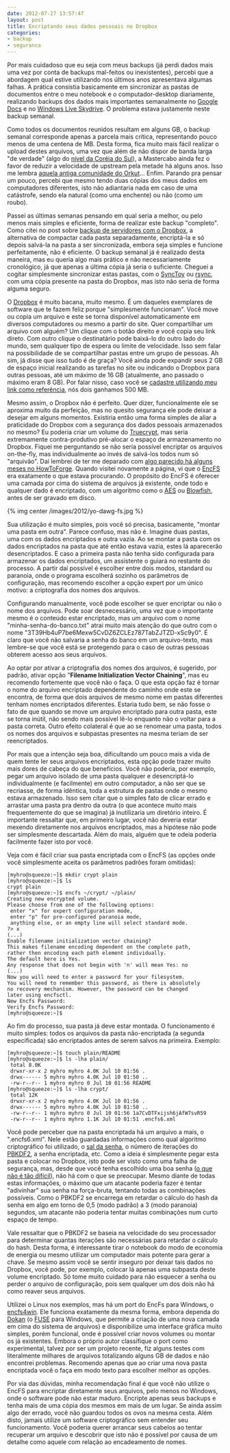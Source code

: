 ```yaml
---
date: 2012-07-27 13:57:47
layout: post
title: Encriptando seus dados pessoais no Dropbox
categories:
- backup
- seguranca
---
```


Por mais cuidadoso que eu seja com meus backups (já perdi dados mais uma vez por conta de backups mal-feitos ou inexistentes), percebi que a abordagem qual estive utilizando nos últimos anos apresentava algumas falhas. A prática consistia basicamente em sincronizar as pastas de documentos entre o meu notebook e o computador-desktop diariamente, realizando backups dos dados mais importantes semanalmente no [Google Docs](https://docs.google.com/) e no [Windows Live Skydrive](https://skydrive.live.com/). O problema estava justamente neste backup semanal.

Como todos os documentos reunidos resultam em alguns GB, o backup semanal corresponde apenas a parcela mais crítica, representando pouco menos de uma centena de MB. Desta forma, fica muito mais fácil realizar o upload destes arquivos, uma vez que além de não dispor de banda larga "de verdade" (algo do [nível da Coréia do Sul](http://www.tecmundo.com.br/internet/17506-por-que-a-coreia-do-sul-tem-a-melhor-internet-do-mundo.htm)), a Mastercabo ainda fez o favor de reduzir a velocidade de upstream pela metade há alguns anos. Isso me lembra [aquela antiga comunidade do Orkut](http://www.orkut.com/Main#Community?cmm=1262932&hl=pt-BR)... Enfim. Parando pra pensar um pouco, percebi que mesmo tendo duas cópias dos meus dados em computadores diferentes, isto não adiantaria nada em caso de uma catástrofe, sendo ela natural (como uma enchente) ou não (como um roubo).

Passei as últimas semanas pensando em qual seria a melhor, ou pelo menos mais simples e eficiente, forma de realizar este backup "completo". Como citei no post sobre [backup de servidores com o Dropbox](http://blog.myhro.info/2011/06/backup-do-seu-servidor-com-o-dropbox/), a alternativa de compactar cada pasta separadamente, encriptá-la e só depois salvá-la na pasta a ser sincronizada, embora seja simples e funcione perfeitamente, não é eficiente. O backup semanal já é realizado desta maneira, mas eu queria algo mais prático e não necessariamente cronológico, já que apenas a última cópia já seria o suficiente. Cheguei a cogitar simplesmente sincronizar estas pastas, com o [SyncToy](http://www.microsoft.com/en-us/download/details.aspx?id=15155) ou [rsync](http://en.wikipedia.org/wiki/Rsync), com uma cópia presente na pasta do Dropbox, mas isto não seria de forma alguma seguro.

O [Dropbox](https://www.dropbox.com/) é muito bacana, muito mesmo. É um daqueles exemplares de software que te fazem feliz porque "simplesmente funcionam". Você move ou copia um arquivo e este se torna disponível automaticamente em diversos computadores ou mesmo a partir do site. Quer compartilhar um arquivo com alguém? Um clique com o botão direito e você copia seu link direto. Com outro clique o destinatário pode baixá-lo do outro lado do mundo, sem qualquer tipo de espera ou limite de velocidade. Isso sem falar na possibilidade de se compartilhar pastas entre um grupo de pessoas. Ah sim, já disse que isso tudo é de graça? Você ainda pode expandir seus 2 GB de espaço inicial realizando as tarefas no site ou indicando o Dropbox para outras pessoas, até um máximo de 16 GB (atualmente, ano passado o máximo eram 8 GB). Por falar nisso, caso você se [cadastre utilizando meu link como referência](http://db.tt/wt0PmPZ2), nós dois ganhamos 500 MB.

Mesmo assim, o Dropbox não é perfeito. Quer dizer, funcionalmente ele se aproxima muito da perfeição, mas no quesito segurança ele pode deixar a desejar em alguns momentos. Existiria então uma forma simples de aliar a praticidade do Dropbox com a segurança dos dados pessoais armazenados no mesmo? Eu poderia criar um volume do [Truecrypt](http://www.truecrypt.org/), mas seria extremamente contra-produtivo pré-alocar o espaço de armazenamento no Dropbox. Fiquei me perguntando se não seria possível encriptar os arquivos on-the-fly, mas individualmente ao invés de salvá-los todos num só "arquivão". Daí lembrei de ter me deparado com [algo parecido há alguns meses no HowToForge](http://www.howtoforge.com/encrypt-your-data-with-encfs-debian-squeeze-ubuntu-11.10). Quando visitei novamente a página, vi que o [EncFS](http://www.arg0.net/encfs/) era exatamente o que estava procurando. O propósito do EncFS é oferecer uma camada por cima do sistema de arquivos já existente, onde todo e qualquer dado é encriptado, com um algoritmo como o [AES](https://en.wikipedia.org/wiki/Advanced_Encryption_Standard) ou [Blowfish](https://en.wikipedia.org/wiki/Blowfish_%28cipher%29), antes de ser gravado em disco.

{% img center /images/2012/yo-dawg-fs.jpg %}

Sua utilização é muito simples, pois você só precisa, basicamente, "montar uma pasta em outra". Parece confuso, mas não é. Imagine duas pastas, uma com os dados encriptados e outra vazia. Ao se montar a pasta com os dados encriptados na pasta que até então estava vazia, estes lá aparecerão desencriptados. E caso a primeira pasta não tenha sido configurada para armazenar os dados encriptados, um assistente o guiará no restante do processo. A partir daí possível é escolher entre dois modos, standard ou paranoia, onde o programa escolherá sozinho os parâmetros de configuração, mas recomendo escolher a opção expert por um único motivo: a criptografia dos nomes dos arquivos.

Configurando manualmente, você pode escolher se quer encriptar ou não o nome dos arquivos. Pode soar desnecessário, uma vez que o importante mesmo é o conteúdo estar encriptado, mas um arquivo com o nome "minha-senha-do-banco.txt" atrai muito mais atenção do que outro com o nome "3T39Hb4uP7be6Mexw5CvDZ6ZCLEz787TabZJTZD-xSc9y0". É claro que você não salvaria a senha do banco em um arquivo-texto, mas lembre-se que você está se protegendo para o caso de outras pessoas obterem acesso aos seus arquivos.

Ao optar por ativar a criptografia dos nomes dos arquivos, é sugerido, por padrão, ativar opção "**Filename Initialization Vector Chaining**", mas eu recomendo fortemente que você não o faça. O que esta opção faz é tornar o nome do arquivo encriptado dependente do caminho onde este se encontra, de forma que dois arquivos de mesmo nome em pastas diferentes tenham nomes encriptados diferentes. Estaria tudo bem, se não fosse o fato de que quando se move um arquivo encriptado para outra pasta, este se torna inútil, não sendo mais possível lê-lo enquanto não o voltar para a pasta correta. Outro efeito colateral é que ao se renomear uma pasta, todos os nomes dos arquivos e subpastas presentes na mesma teriam de ser reencriptados.

Por mais que a intenção seja boa, dificultando um pouco mais a vida de quem tente ler seus arquivos encriptados, esta opção pode trazer muito mais dores de cabeça do que benefícios. Você não poderia, por exemplo, pegar um arquivo isolado de uma pasta qualquer e desencriptá-lo individualmente (e facilmente) em outro computador, a não ser que se recriasse, de forma idêntica, toda a estrutura de pastas onde o mesmo estava armazenado. Isso sem citar que o simples fato de clicar errado e arrastar uma pasta pra dentro da outra (o que acontece muito mais frequentemente do que se imagina) já inutilizaria um diretório inteiro. É importante ressaltar que, em primeiro lugar, você não deveria estar mexendo diretamente nos arquivos encriptados, mas a hipótese não pode ser simplesmente descartada. Além do mais, alguém que te odeia poderia facilmente fazer isto por você.

Veja com é fácil criar sua pasta encriptada com o EncFS (as opções onde você simplesmente aceita os parâmetros padrões foram omitidas):

    [myhro@squeeze:~]$ mkdir crypt plain
    [myhro@squeeze:~]$ ls
    crypt plain
    [myhro@squeeze:~]$ encfs ~/crypt/ ~/plain/
    Creating new encrypted volume.
    Please choose from one of the following options:
     enter "x" for expert configuration mode,
     enter "p" for pre-configured paranoia mode,
     anything else, or an empty line will select standard mode.
    ?> x
    (...)
    Enable filename initialization vector chaining?
    This makes filename encoding dependent on the complete path,
    rather then encoding each path element individually.
    The default here is Yes.
    Any response that does not begin with 'n' will mean Yes: no
    (...)
    Now you will need to enter a password for your filesystem.
    You will need to remember this password, as there is absolutely
    no recovery mechanism. However, the password can be changed
    later using encfsctl.
    New Encfs Password:
    Verify Encfs Password:
    [myhro@squeeze:~]$

Ao fim do processo, sua pasta já deve estar montada. O funcionamento é muito simples: todos os arquivos da pasta não-encriptada (a segunda especificada) são encriptados antes de serem salvos na primeira. Exemplo:

    [myhro@squeeze:~]$ touch plain/README
    [myhro@squeeze:~]$ ls -lha plain/
     total 8.0K
     drwxr-xr-x 2 myhro myhro 4.0K Jul 10 01:56 .
     drwx------ 5 myhro myhro 4.0K Jul 10 01:50 ..
     -rw-r--r-- 1 myhro myhro 0 Jul 10 01:56 README
    [myhro@squeeze:~]$ ls -lha crypt/
     total 12K
     drwxr-xr-x 2 myhro myhro 4.0K Jul 10 01:56 .
     drwx------ 5 myhro myhro 4.0K Jul 10 01:50 ..
     -rw-r--r-- 1 myhro myhro 0 Jul 10 01:56 1a7CvDTFxijsh6jAfW7svR59
     -rw-r--r-- 1 myhro myhro 1.1K Jul 10 01:51 .encfs6.xml

Você pode perceber que na pasta encriptada há um arquivo a mais, o ".encfs6.xml". Nele estão guardadas informações como qual algoritmo criptográfico foi utilizado, o [sal da senha](http://crackstation.net/hashing-security.htm), o número de iterações do [PBKDF2](http://en.wikipedia.org/wiki/PBKDF2), a senha encriptada, etc. Como a ideia é simplesmente pegar esta pasta e colocar no Dropbox, isto pode ser visto como uma falha de segurança, mas, desde que você tenha escolhido uma boa senha ([o que não é tão difícil](http://xkcd.com/936/)), não há com o que se preocupar. Mesmo diante de todas estas informações, o máximo que um atacante poderia fazer é tentar "adivinhar" sua senha na força-bruta, tentando todas as combinações possíveis. Como o PBKDF2 se encarrega em retardar o cálculo do hash da senha em algo em torno de 0,5 (modo padrão) a 3 (modo paranoia) segundos, um atacante não poderia tentar muitas combinações num curto espaço de tempo.

Vale ressaltar que o PBKDF2 se baseia na velocidade do seu processador para determinar quantas iterações são necessárias para retardar o cálculo do hash. Desta forma, é interessante tirar o notebook do modo de economia de energia ou mesmo utilizar um computador mais potente para gerar a chave. Se mesmo assim você se sentir inseguro por deixar tais dados no Dropbox, você pode, por exemplo, colocar lá apenas uma subpasta deste volume encriptado. Só tome muito cuidado para não esquecer a senha ou perder o arquivo de configuração, pois sem qualquer um dos dois não há como reaver seus arquivos.

Utilizei o Linux nos exemplos, mas há um port do EncFs para Windows, o [encfs4win](http://members.ferrara.linux.it/freddy77/encfs.html). Ele funciona exatamente da mesma forma, embora dependa do [Dokan](http://dokan-dev.net/en/download/#dokan) (o [FUSE](http://en.wikipedia.org/wiki/Filesystem_in_Userspace) para Windows, que permite a criação de uma nova camada em cima do sistema de arquivos) e disponibilize uma interface gráfica muito simples, porém funcional, onde é possível criar novos volumes ou montar os já existentes. Embora o próprio autor classifique o port como experimental, talvez por ser um projeto recente, fiz alguns testes com literalmente milhares de arquivos totalizando alguns GB de dados e não encontrei problemas. Recomendo apenas que ao criar uma nova pasta encriptada você o faça em modo texto para escolher melhor as opções.

Por via das dúvidas, minha recomendação final é que você não utilize o EncFS para encriptar diretamente seus arquivos, pelo menos no Windows, onde o software pode não estar maduro. Encripte apenas seus backups e tenha mais de uma cópia dos mesmos em mais de um lugar. Se ainda assim algo der errado, você não guardou todos os ovos na mesma cesta. Além disto, jamais utilize um software criptográfico sem entender seu funcionamento. Você poderia querer arrancar seus cabelos ao tentar recuperar um arquivo e descobrir que isto não é possível por causa de um detalhe como aquele com relação ao encadeamento de nomes.
